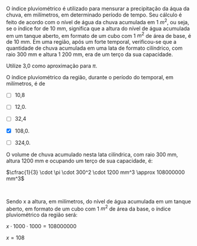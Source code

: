 

O índice pluviométrico é utilizado para mensurar a precipitação da áqua da chuva, em milímetros, em determinado período de tempo. Seu cálculo é feito de acordo com o nível de água da chuva acumulada em 1 $m^2$, ou seja, se o índice for de 10 mm, significa que a altura do nível de água acumulada em um tanque aberto, em formato de um cubo com 1 $m^2$ de área de base, é de 10 mm. Em uma região, após um forte temporal, verificou-se que a quantidade de chuva acumulada em uma lata de formato cilíndrico, com raio 300 mm e altura 1 200 mm, era de um terço da sua capacidade.

Utilize 3,0 como aproximação para $\pi$.

O índice pluviométrico da região, durante o período do temporal, em milímetros, é de



- [ ] 10,8
- [ ] 12,0.
- [ ] 32,4
- [x] 108,0.
- [ ] 324,0.


O volume de chuva acumulado nesta lata cilíndrica, com raio 300 mm, altura 1200 mm e ocupando um terço de sua capacidade, é:

$\cfrac{1}{3} \cdot \pi \cdot 300^2 \cdot 1200 mm^3 \approx 108000000 mm^3$

 

Sendo x a altura, em milímetros, do nível de água acumulada em um tanque aberto, em formato de um cubo com 1 $m^2$ de área da base, o índice pluviométrico da região será:

$x \cdot 1000 \cdot 1000 = 108000000$

$x = 108$

        